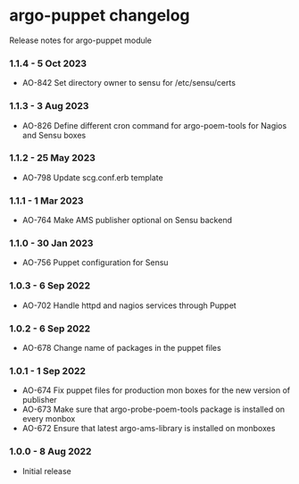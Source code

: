 # argo-puppet changelog

Release notes for argo-puppet module

### 1.1.4 - 5 Oct 2023

* AO-842 Set directory owner to sensu for /etc/sensu/certs

### 1.1.3 - 3 Aug 2023

* AO-826 Define different cron command for argo-poem-tools for Nagios and Sensu boxes

### 1.1.2 - 25 May 2023

* AO-798 Update scg.conf.erb template

### 1.1.1 - 1 Mar 2023

* AO-764 Make AMS publisher optional on Sensu backend

### 1.1.0 - 30 Jan 2023

* AO-756 Puppet configuration for Sensu

### 1.0.3 - 6 Sep 2022

* AO-702 Handle httpd and nagios services through Puppet

### 1.0.2 - 6 Sep 2022

* AO-678 Change name of packages in the puppet files

### 1.0.1 - 1 Sep 2022

* AO-674 Fix puppet files for production mon boxes for the new version of publisher
* AO-673 Make sure that argo-probe-poem-tools package is installed on every monbox
* AO-672 Ensure that latest argo-ams-library is installed on monboxes

### 1.0.0 - 8 Aug 2022

* Initial release